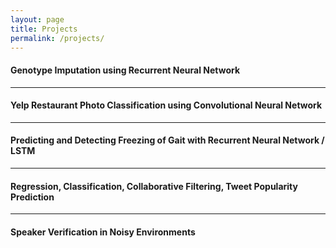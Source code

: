 ```yaml
---
layout: page
title: Projects
permalink: /projects/
---
```


#### Genotype Imputation using Recurrent Neural Network  

---

#### Yelp Restaurant Photo Classification using Convolutional Neural Network  

---

#### Predicting and Detecting Freezing of Gait with Recurrent Neural Network / LSTM  

---

#### Regression, Classification, Collaborative Filtering, Tweet Popularity Prediction  

---

#### Speaker Verification in Noisy Environments  
